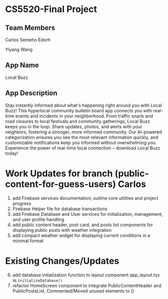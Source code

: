 # CS5520-Final Project
## Team Members 
Carlos Semeho Edorh

Yiyang Wang 
## App Name 
Local Buzz 
## App Description 
Stay instantly informed about what's happening right around you with Local Buzz! This hyperlocal community bulletin board app connects you with real-time events and incidents in your neighborhood. From traffic snarls and road closures to local festivals and community gatherings, Local Buzz keeps you in the loop. Share updates, photos, and alerts with your neighbors, fostering a stronger, more informed community. Our AI-powered categorization ensures you see the most relevant information quickly, and customizable notifications keep you informed without overwhelming you. Experience the power of real-time local connection – download Local Buzz today! 





# Work Updates for branch (public-content-for-guess-users) Carlos

1. add Firebase services documentation; outline core utilities and project progress
2. Firebase Helper file for database transactions
3. add Firebase Database and User services for initialization, management, and user profile handling
4. add public content header, post card, and posts list components for displaying public posts with weather integration
5. add compact weather widget for displaying current conditions in a minimal format


# Existing Changes/Updates
6. add database initialization function to layout component app\_layout.tsx  ie.`initializeDatabase()`
7. refactor HomeScreen component to integrate PublicContentHeader and PublicPostsList,
   Commented/Moved unused elements to (<MyWeather />)

